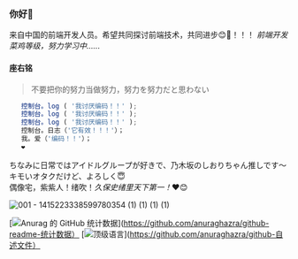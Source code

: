 ### 你好👋

<!--
**Panyue-genkiyo/Panyue-genkiyo** 是一个 ✨ _special_ ✨ 存储库，因为它的 `README.md`（此文件）出现在您的 GitHub 个人资料中。
以下是一些帮助您入门的想法：
- 🔭 我目前正在做...
- 🌱 我现在正在学习...
- 👯 我正在寻找合作...
- 🤔 我正在寻求帮助...
- 💬 问我...
- 📫 如何联系我：...
- 😄 代词：...
- ⚡ 有趣的事实：...
-->

来自中国的前端开发人员。希望共同探讨前端技术，共同进步😊👋！！！
<em>前端开发菜鸡等级，努力学习中......</em>
<br/>
#### 座右铭
>不要把你的努力当做努力，努力を努力だと思わない
```javascript
   控制台。log ( '我讨厌编码！！' );
   控制台。log ( '我讨厌编码！！' );
   控制台。log ( '我讨厌编码！！' );
   控制台。日志（'它有效！！！'）；
   我。爱（'编码！！'）；
   ❤️
```
ちなみに日常ではアイドルグループが好きで、乃木坂のしおりちゃん推しです〜キモいオタ​​クだけど、よろしく😇<br/>
偶像宅，紫紫人！绪吹！<em>久保史绪里天下第一！</em>❤😊

![ 001 - 1415223338599780354 (1) (1) (1) (1) ](https://user-images.githubusercontent.com/84338417/164954917-370bd242-42c8-4947-88d7-8c2ab7c0284b.gif)

[![ Anurag 的 GitHub 统计数据](https://github-readme-stats.vercel.app/api?username=Panyue-genkiyo&theme=radical&locale=cn)](https://github.com/anuraghazra/github-readme-统计数据）      [![顶级语言](https://github-readme-stats.vercel.app/api/top-langs/?username=Panyue-genkiyo&layout=compact)](https://github.com/anuraghazra/github-自述文件）

